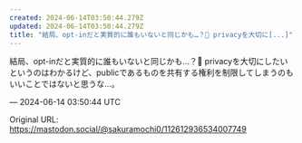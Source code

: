 ```yaml
---
created: 2024-06-14T03:50:44.279Z
updated: 2024-06-14T03:50:44.279Z
title: "結局、opt-inだと実質的に誰もいないと同じかも…？🫥 privacyを大切に[...]"
---
```


<p>結局、opt-inだと実質的に誰もいないと同じかも…？🫥 privacyを大切にしたいというのはわかるけど、publicであるものを共有する権利を制限してしまうのもいいことではないと思うな…。</p>

&mdash; 2024-06-14 03:50:44 UTC

Original URL: https://mastodon.social/@sakuramochi0/112612936534007749
